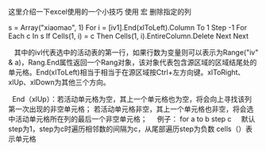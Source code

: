 这里介绍一下excel使用的一个小技巧
使用 宏 删除指定的列

s = Array("xiaomao", 1)
    For i = [iv1].End(xlToLeft).Column To 1 Step -1
        For Each c In s
            If Cells(1, i) = c Then Cells(1, i).EntireColumn.Delete
        Next
    Next
    
    其中的ivl代表选中的活动表的第一行，如果行数为变量则可以表示为Range("iv" & a)，Rang.End属性返回一个Rang对象，该对象代表包含源区域的区域结尾处的单元格。End(xlToLeft)相当于相当于在源区域按Ctrl+左方向键。xlToRight、xlUp、xlDown为其他三个方向。
    
    End（xlUp）：若活动单元格为空，其上一个单元格也为空，将会向上寻找该列第一次出现的非空单元格；
                若活动单元格非空，其上一个单元格也非空，将会选中活动单元格所在列的最后一个非空单元格；
     
例子： for a to b step c
      默认step为1，step为c时遍历相邻数的间隔为c，从尾部遍历step为负数
cells（）表示单元格
